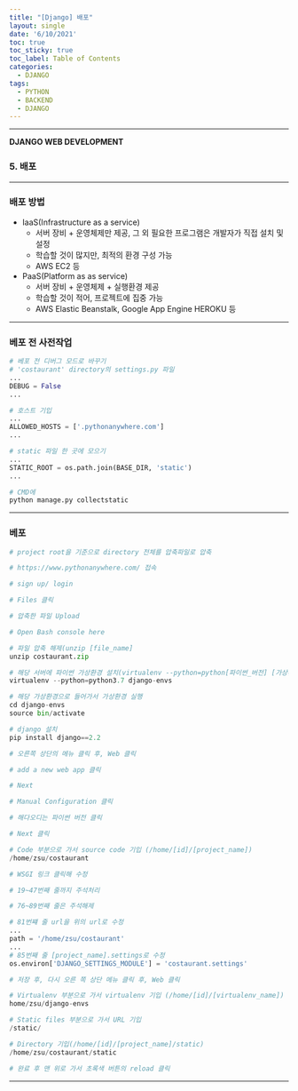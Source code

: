 ```yaml
---
title: "[Django] 배포"
layout: single
date: '6/10/2021'
toc: true
toc_sticky: true
toc_label: Table of Contents
categories:
  - DJANGO
tags:
  - PYTHON
  - BACKEND
  - DJANGO
---
```


---
<b>DJANGO WEB DEVELOPMENT</b>
### 5. 배포

---

### 배포 방법
* IaaS(Infrastructure as a service)
    * 서버 장비 + 운영체제만 제공, 그 외 필요한 프로그램은 개발자가 직접 설치 및 설정
    * 학습할 것이 많지만, 최적의 환경 구성 가능
    * AWS EC2 등
* PaaS(Platform as as service)
    * 서버 장비 + 운영체제 + 실행환경 제공
    * 학습할 것이 적어, 프로젝트에 집중 가능
    * AWS Elastic Beanstalk, Google App Engine HEROKU 등 

---

### 베포 전 사전작업

```python
# 베포 전 디버그 모드로 바꾸기
# 'costaurant' directory의 settings.py 파일
...
DEBUG = False
...

# 호스트 기입
...
ALLOWED_HOSTS = ['.pythonanywhere.com']
...

# static 파일 한 곳에 모으기
...
STATIC_ROOT = os.path.join(BASE_DIR, 'static')
...

# CMD에
python manage.py collectstatic

```

---

### 베포

```python
# project root을 기준으로 directory 전체를 압축파일로 압축

# https://www.pythonanywhere.com/ 접속

# sign up/ login

# Files 클릭

# 압축한 파일 Upload

# Open Bash console here
```

```python
# 파일 압축 해제(unzip [file_name]
unzip costaurant.zip

# 해당 서버에 파이썬 가상환경 설치(virtualenv --python=python[파이썬_버전] [가상환경_이름])
virtualenv --python=python3.7 django-envs

# 해당 가상환경으로 들어가서 가상환경 실행
cd django-envs
source bin/activate

# django 설치
pip install django==2.2
```

```python
# 오른쪽 상단의 메뉴 클릭 후, Web 클릭

# add a new web app 클릭

# Next

# Manual Configuration 클릭

# 해다오디는 파이썬 버전 클릭

# Next 클릭
```

```python
# Code 부분으로 가서 source code 기입 (/home/[id]/[project_name])
/home/zsu/costaurant

# WSGI 링크 클릭해 수정

# 19~47번째 줄까지 주석처리

# 76~89번째 줄은 주석해제

# 81번쨰 줄 url을 위의 url로 수정
...
path = '/home/zsu/costaurant'
...
# 85번째 줄 [project_name].settings로 수정
os.environ['DJANGO_SETTINGS_MODULE'] = 'costaurant.settings'

# 저장 후, 다시 오른 쪽 상단 메뉴 클릭 후, Web 클릭
```

```python
# Virtualenv 부분으로 가서 virtualenv 기입 (/home/[id]/[virtualenv_name])
home/zsu/django-envs
```

```python
# Static files 부분으로 가서 URL 기입 
/static/

# Directory 기입(/home/[id]/[project_name]/static)
/home/zsu/costaurant/static

# 완료 후 맨 위로 가서 초록색 버튼의 reload 클릭
```

---